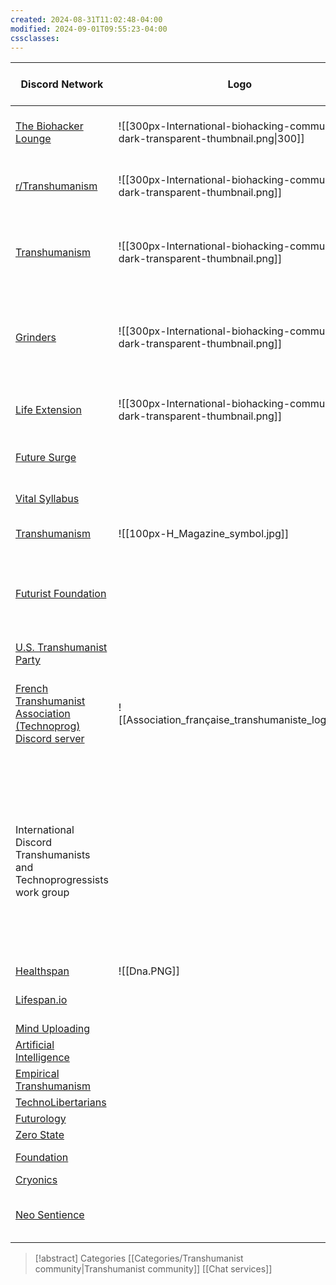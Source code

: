 ```yaml
---
created: 2024-08-31T11:02:48-04:00
modified: 2024-09-01T09:55:23-04:00
cssclasses: 
---
```


| Discord Network                                                                            | Logo                                                                              | Organisation                                                                                                                    | Member Count (2024) | Comments                                                                                                                                                                                                                                                                                                                                                                                                                                                                                                                           |
| ------------------------------------------------------------------------------------------ | --------------------------------------------------------------------------------- | ------------------------------------------------------------------------------------------------------------------------------- | ------------------- | ---------------------------------------------------------------------------------------------------------------------------------------------------------------------------------------------------------------------------------------------------------------------------------------------------------------------------------------------------------------------------------------------------------------------------------------------------------------------------------------------------------------------------------- |
| [The Biohacker Lounge](https://discord.gg/biohackers)                                      | ![[300px-International-biohacking-community-dark-transparent-thumbnail.png\|300]] | [[International Biohacking Community]]                                                                                          | 788                 | Primary Discord network around all subjects in transhumanism and biohacking. Administered by [[Pages/Josh Habka                                                                                                                                                                                                                                                                                                                                                                                                                    |
| [r/Transhumanism](https://discord.gg/transhumanism)                                        | ![[300px-International-biohacking-community-dark-transparent-thumbnail.png]]      | [[International Biohacking Community]]                                                                                          | 239                 | Discord network connected to [https://reddit.com/r/transhumanism r/Transhumanism]. Administered by [[Pages/Josh Habka                                                                                                                                                                                                                                                                                                                                                                                                              |
| [Transhumanism](https://discord.gg/mEfnEm7Mgv)                                             | ![[300px-International-biohacking-community-dark-transparent-thumbnail.png]]      | [[International Biohacking Community]]                                                                                          | 106                 | Secondary, and original, Transhumanism-focused Discord server in the International Biohacking Community. Administered by [[Pages/Josh Habka                                                                                                                                                                                                                                                                                                                                                                                        |
| [Grinders](https://discord.gg/tcSt9sZnDR)                                                  | ![[300px-International-biohacking-community-dark-transparent-thumbnail.png]]      | [[International Biohacking Community]]                                                                                          | 251                 | Discord server focused on "grinding", sub-dermal implants, bio-magnets, and human augmentation. Connected to the [https://reddit.com/r/grinders r/Grinders] subreddit. Administered by [[Pages/Josh Habka                                                                                                                                                                                                                                                                                                                          |
| [Life Extension](https://discord.gg/6Uwkg3GrxH)                                            | ![[300px-International-biohacking-community-dark-transparent-thumbnail.png]]      | [[International Biohacking Community]]                                                                                          | 127                 | Discord server focused on life extension and healthspan extension. Administered by [[Pages/Josh Habka                                                                                                                                                                                                                                                                                                                                                                                                                              |
| [Future Surge](https://discord.gg/PmgZ39nZ7S)                                              |                                                                                   | [[Future Surge]]                                                                                                                |                     | The Discord network for Future Surge. Administered by [[Pages/David Wood                                                                                                                                                                                                                                                                                                                                                                                                                                                           |
| [Vital Syllabus](https://discord.gg/GauMcN49Pd)                                            |                                                                                   | [[Vital Syllabus]]                                                                                                              |                     | The Discord network for Vital Syllabus. Administered by [[Pages/David Wood                                                                                                                                                                                                                                                                                                                                                                                                                                                         |
| [Transhumanism](http://discord.me/transhumanism)                                           | ![[100px-H_Magazine_symbol.jpg]]                                                  | 100px]]                                                                                                                         |                     | [http://transhumanism.chat transhumanism.chat]                                                                                                                                                                                                                                                                                                                                                                                                                                                                                     |
| [Futurist Foundation](https://discord.gg/hRsscTq)                                          |                                                                                   | [[The Futurist Foundation]]                                                                                                     |                     | A central location for transhumanists & futurists who are interested in volunteering, discussions, events, and building the future. Connected to various Reddit communities like r/Futurism. Has been around since 2019                                                                                                                                                                                                                                                                                                            |
| [U.S. Transhumanist Party](https://discord.gg/xbgUuRa)                                     |                                                                                   | [[U.S. Transhumanist Party]]                                                                                                    |                     |                                                                                                                                                                                                                                                                                                                                                                                                                                                                                                                                    |
| [French Transhumanist Association (Technoprog) Discord server](https://discord.gg/cTEbak7) | ![[Association_française_transhumaniste_logo.png]]                                | [[Pages/French Transhumanist Association (Technoprog)\|French Transhumanist Association (Technoprog)]]                          |                     |                                                                                                                                                                                                                                                                                                                                                                                                                                                                                                                                    |
| International Discord Transhumanists <br>and Technoprogressists work group                 |                                                                                   | No lead organization (to date). All transhumanist and/or longevity associations from all countries are welcome. Created in 2019 |                     | Development of relations between associations at the international level. Help with content sharing, content creation, practical projects, meetings, politics, etc. Any transhumanist and/or longevity association is welcome. To join the working group, contact the members of the group (contact the French Transhumanist Association, David Wood, José Cordeiro, or other members of this group). And they will give you an invitation link. Only one prerequisite: motivation and the desire to help the transhumanist cause. |
| [Healthspan](https://discord.gg/ftSbffu)                                                   | ![[Dna.PNG]]                                                                      |                                                                                                                                 |                     |                                                                                                                                                                                                                                                                                                                                                                                                                                                                                                                                    |
| [Lifespan.io](https://discord.gg/3PtXBnvMKR)                                               |                                                                                   | [[Life Extension Advocacy Foundation]]                                                                                          |                     | [[Life extension]] advocacy and activism. Features a regular voice chat group.                                                                                                                                                                                                                                                                                                                                                                                                                                                     |
| [Mind Uploading](https://discordapp.com/invite/0hvQiKq6POPuVF0L)                           |                                                                                   | [[Lifetimes Infinity]]                                                                                                          |                     | [[Mind uploading]] discussion                                                                                                                                                                                                                                                                                                                                                                                                                                                                                                      |
| [Artificial Intelligence](https://discord.gg/qECfq9q)                                      |                                                                                   |                                                                                                                                 |                     | [[AI]] discussion                                                                                                                                                                                                                                                                                                                                                                                                                                                                                                                  |
| [Empirical Transhumanism](https://discord.gg/Y7JbB62)                                      |                                                                                   |                                                                                                                                 |                     | Project hub from [[Carla Parsons]]                                                                                                                                                                                                                                                                                                                                                                                                                                                                                                 |
| [TechnoLibertarians](https://discord.gg/SF4VQYD)                                           |                                                                                   | [[Technolibertarianism]]                                                                                                        |                     | Chat from [[Mike Lorrey]] (Inactive)                                                                                                                                                                                                                                                                                                                                                                                                                                                                                               |
| [Futurology](https://discord.gg/9C9d9PZ)                                                   |                                                                                   |                                                                                                                                 |                     | Endorsed by [[Pages/Reddit                                                                                                                                                                                                                                                                                                                                                                                                                                                                                                         |
| [Zero State](https://discord.gg/p8Q67Ss)                                                   |                                                                                   |                                                                                                                                 |                     | Endorsed by [[Pages/Zero State                                                                                                                                                                                                                                                                                                                                                                                                                                                                                                     |
| [Foundation](https://discord.gg/mxmJrup)                                                   |                                                                                   |                                                                                                                                 |                     | Endorsed by [[Pages/The Foundation                                                                                                                                                                                                                                                                                                                                                                                                                                                                                                 |
| [Cryonics](https://discord.gg/DFbZjWY)                                                     |                                                                                   |                                                                                                                                 |                     |                                                                                                                                                                                                                                                                                                                                                                                                                                                                                                                                    |
| [Neo Sentience](https://discord.gg/Y73GFpy)                                                |                                                                                   |                                                                                                                                 |                     | Science & Research based Transhumanist community featuring discussions on body modifications, AI, technology, and life extension.                                                                                                                                                                                                                                                                                                                                                                                                  |

> [!abstract] Categories
> [[Categories/Transhumanist community|Transhumanist community]] [[Chat services]]

